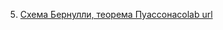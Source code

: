 5. [Схема Бернулли, теорема Пуассона](https://mathmechterver.github.io/terver2021/prac05/prac.html)[colab url](https://colab.research.google.com/github/mathmechterver/terver2021/blob/master/prac05/prac.ipynb)